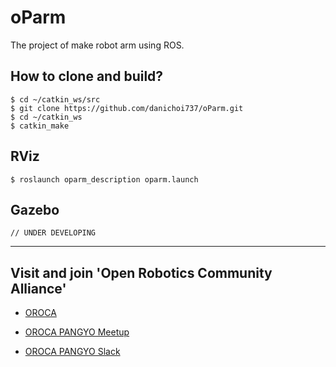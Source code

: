 # oParm
The project of make robot arm using ROS.

## How to clone and build?
```
$ cd ~/catkin_ws/src
$ git clone https://github.com/danichoi737/oParm.git
$ cd ~/catkin_ws
$ catkin_make
```

## RViz
```
$ roslaunch oparm_description oparm.launch
```

## Gazebo
```
// UNDER DEVELOPING
```
---
## Visit and join 'Open Robotics Community Alliance'
* [OROCA](http://www.oroca.org/)
* [OROCA PANGYO Meetup](https://www.meetup.com/Design-Make-Share-in-Seongnam-KR/)

* [OROCA PANGYO Slack](https://orocapangyo.slack.com/)
